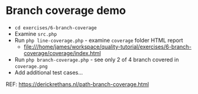 # Branch coverage demo

 * `cd exercises/6-branch-coverage`
 * Examine `src.php`
 * Run `php line-coverage.php` - examine `coverage` folder HTML report
   * <file:///home/james/workspace/quality-tutorial/exercises/6-branch-coverage/coverage/index.html>
 * Run `php branch-coverage.php` - see only 2 of 4 branch covered in `coverage.png`
 * Add additional test cases...


REF: https://derickrethans.nl/path-branch-coverage.html
